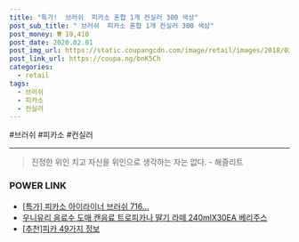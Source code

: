 ```yaml
--- 
title: "특가!  브러쉬  피카소 혼합 1개 컨실러 300 색상" 
post_sub_title: " 브러쉬  피카소 혼합 1개 컨실러 300 색상" 
post_money: ₩ 19,410 
post_date: 2020.02.01 
post_img_url: https://static.coupangcdn.com/image/retail/images/2018/03/02/11/2/78fa5dc1-2d7b-4635-adc8-e75fd379fc16.jpg 
post_link_url: https://coupa.ng/bnK5Ch 
categories: 
  - retail 
tags: 
  - 브러쉬 
  - 피카소 
  - 컨실러 
--- 
```

  #브러쉬 #피카소 #컨실러 
<hr> 

> 진정한 위인 치고 자신을 위인으로 생각하는 자는 없다. - 해즐리트 


### POWER LINK

* <a href="https://blog.naver.com/santokki14/221792054966" target="_blank">[특가] 피카소 아이라이너 브러쉬 716...</a>
* <a href="https://blog.naver.com/fasyy4321/221781674711" target="_blank">우니유리 음료수 도매 캔음료 트로피카나 딸기 라떼 240mlX30EA 베리주스</a>
* <a href="https://blog.naver.com/fasyy4321/221784557127" target="_blank">[추천]피카 49가지 정보</a>
